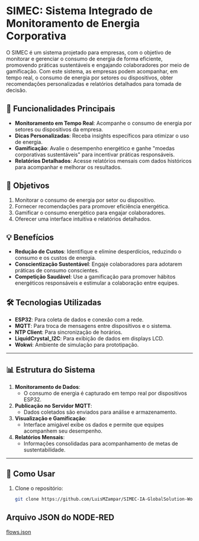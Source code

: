 # SIMEC: Sistema Integrado de Monitoramento de Energia Corporativa

O SIMEC é um sistema projetado para empresas, com o objetivo de monitorar e gerenciar o consumo de energia de forma eficiente, promovendo práticas sustentáveis e engajando colaboradores por meio de gamificação. Com este sistema, as empresas podem acompanhar, em tempo real, o consumo de energia por setores ou dispositivos, obter recomendações personalizadas e relatórios detalhados para tomada de decisão.

## 🌟 Funcionalidades Principais
- **Monitoramento em Tempo Real**: Acompanhe o consumo de energia por setores ou dispositivos da empresa.
- **Dicas Personalizadas**: Receba insights específicos para otimizar o uso de energia.
- **Gamificação**: Avalie o desempenho energético e ganhe "moedas corporativas sustentáveis" para incentivar práticas responsáveis.
- **Relatórios Detalhados**: Acesse relatórios mensais com dados históricos para acompanhar e melhorar os resultados.

## 🎯 Objetivos
1. Monitorar o consumo de energia por setor ou dispositivo.
2. Fornecer recomendações para promover eficiência energética.
3. Gamificar o consumo energético para engajar colaboradores.
4. Oferecer uma interface intuitiva e relatórios detalhados.

## 💡 Benefícios
- **Redução de Custos**: Identifique e elimine desperdícios, reduzindo o consumo e os custos de energia.
- **Conscientização Sustentável**: Engaje colaboradores para adotarem práticas de consumo conscientes.
- **Competição Saudável**: Use a gamificação para promover hábitos energéticos responsáveis e estimular a colaboração entre equipes.

## 🛠️ Tecnologias Utilizadas
- **ESP32**: Para coleta de dados e conexão com a rede.
- **MQTT**: Para troca de mensagens entre dispositivos e o sistema.
- **NTP Client**: Para sincronização de horários.
- **LiquidCrystal_I2C**: Para exibição de dados em displays LCD.
- **Wokwi**: Ambiente de simulação para prototipação.

---

## 📊 Estrutura do Sistema
1. **Monitoramento de Dados**:
   - O consumo de energia é capturado em tempo real por dispositivos ESP32.
2. **Publicação no Servidor MQTT**:
   - Dados coletados são enviados para análise e armazenamento.
3. **Visualização e Gamificação**:
   - Interface amigável exibe os dados e permite que equipes acompanhem seu desempenho.
4. **Relatórios Mensais**:
   - Informações consolidadas para acompanhamento de metas de sustentabilidade.

---

## 🚀 Como Usar
1. Clone o repositório:
   ```bash
   git clone https://github.com/LuisMZampar/SIMEC-IA-GlobalSolution-WorkWi.git


## Arquivo JSON do NODE-RED

[flows.json](https://github.com/user-attachments/files/17835724/flows.json)
